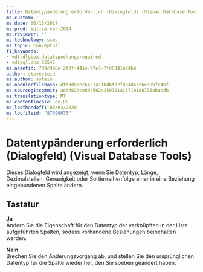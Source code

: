 ```yaml
---
title: Datentypänderung erforderlich (Dialogfeld) (Visual Database Tools) | Microsoft-Dokumentation
ms.custom: ''
ms.date: 06/13/2017
ms.prod: sql-server-2014
ms.reviewer: ''
ms.technology: ssms
ms.topic: conceptual
f1_keywords:
- vdt.dlgbox.datatypechangerequired
- vdtsql.chm:65545
ms.assetid: 709c9b8e-2f3f-441e-97e1-7fd8341b64b4
author: stevestein
ms.author: sstein
ms.openlocfilehash: dfb3da0ec66274110dbfb2f884d63c6e39bfc4bf
ms.sourcegitcommit: ad4d92dce894592a259721a1571b1d8736abacdb
ms.translationtype: MT
ms.contentlocale: de-DE
ms.lasthandoff: 08/04/2020
ms.locfileid: "87699075"
---
```

# <a name="data-type-change-required-dialog-box-visual-database-tools"></a>Datentypänderung erforderlich (Dialogfeld) (Visual Database Tools)
  Dieses Dialogfeld wird angezeigt, wenn Sie Datentyp, Länge, Dezimalstellen, Genauigkeit oder Sortierreihenfolge einer in eine Beziehung eingebundenen Spalte ändern.  
  
## <a name="options"></a>Tastatur  
 **Ja**  
 Ändern Sie die Eigenschaft für den Datentyp der verknüpften in der Liste aufgeführten Spalten, sodass vorhandene Beziehungen beibehalten werden.  
  
 **Nein**  
 Brechen Sie den Änderungsvorgang ab, und stellen Sie den ursprünglichen Datentyp für die Spalte wieder her, den Sie soeben geändert haben.  
  
  
